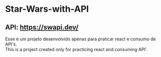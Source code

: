 # Star-Wars-with-API

## API: https://swapi.dev/  

Esse é um projeto desenvolvido apenas para praticar react e consumo de API's.  
This is a project created only for practicing react and consuming API'.
